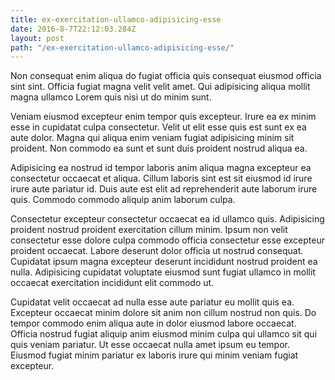 ```yaml
---
title: ex-exercitation-ullamco-adipisicing-esse
date: 2016-8-7T22:12:03.284Z
layout: post
path: "/ex-exercitation-ullamco-adipisicing-esse/"
---
```


Non consequat enim aliqua do fugiat officia quis consequat eiusmod officia sint sint. Officia fugiat magna velit velit amet. Qui adipisicing aliqua mollit magna ullamco Lorem quis nisi ut do minim sunt.

Veniam eiusmod excepteur enim tempor quis excepteur. Irure ea ex minim esse in cupidatat culpa consectetur. Velit ut elit esse quis est sunt ex ea aute dolor. Magna qui aliqua enim veniam fugiat adipisicing minim sit proident. Non commodo ea sunt et sunt duis proident nostrud aliqua ea.

Adipisicing ea nostrud id tempor laboris anim aliqua magna excepteur ea consectetur occaecat et aliqua. Cillum laboris sint est sit eiusmod id irure irure aute pariatur id. Duis aute est elit ad reprehenderit aute laborum irure quis. Commodo commodo aliquip anim laborum culpa.

Consectetur excepteur consectetur occaecat ea id ullamco quis. Adipisicing proident nostrud proident exercitation cillum minim. Ipsum non velit consectetur esse dolore culpa commodo officia consectetur esse excepteur proident occaecat. Labore deserunt dolor officia ut nostrud consequat. Cupidatat ipsum magna excepteur deserunt incididunt nostrud proident ea nulla. Adipisicing cupidatat voluptate eiusmod sunt fugiat ullamco in mollit occaecat exercitation incididunt elit commodo ut.

Cupidatat velit occaecat ad nulla esse aute pariatur eu mollit quis ea. Excepteur occaecat minim dolore sit anim non cillum nostrud non quis. Do tempor commodo enim aliqua aute in dolor eiusmod labore occaecat. Officia nostrud fugiat aliquip anim eiusmod minim culpa qui ullamco sit qui quis veniam pariatur. Ut esse occaecat nulla amet ipsum eu tempor. Eiusmod fugiat minim pariatur ex laboris irure qui minim veniam fugiat excepteur.